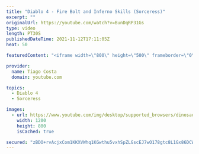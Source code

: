 ```yaml
---
title: "Diablo 4 - Fire Bolt and Inferno Skills (Sorceress)"
excerpt: ""
originalUrl: https://youtube.com/watch?v=BunDqRP31Gs
type: video
length: PT30S
publishedDateTime: 2021-11-12T17:11:05Z
heat: 50

featuredContent: "<iframe width=\"800\" height=\"500\" frameborder=\"0\" src=\"https://www.youtube.com/embed/BunDqRP31Gs\" allow=\"accelerometer; autoplay; encrypted-media; gyroscope; picture-in-picture\" allowfullscreen></iframe>"

provider:
  name: Tiago Costa
  domain: youtube.com

topics:
  - Diablo 4
  - Sorceress

images:
  - url: https://www.youtube.com/img/desktop/supported_browsers/dinosaur.png
    width: 1200
    height: 800
    isCached: true

secured: "zBDO+rvAcjxCom1KKXVWhq1KGwthu5vxhSpZLGscEJ7wO178gtc8L1Gx86DCW9EgHGivTd9wAUK3u9697o2Sw0zDFEOsC7mEgzdEgwpKB11k0q+YXBrsDUi93umrhWp1dx0Wt6mLqv0rJwp1mlH/80TPEwTEHVKDoftmNUF/pWZpJ/edhzj45LoSSOG2u2k9sBqmKI5qpDiDMWoo7egnMnPvDzFI6qJmczt5rfVICv1hL3D0Zjo/4B6VpwZyNMt+fdoNScExCj47heEAEyFaKNkcRt703fUhJ9AmM3tNrp2geQKIIHreIJWyFIz2PyW1khfIbOduFIc1jUOs6c7kUJ1E0YSLtv8p9DUclfyriocnxeiEiRObWJPLb8gUlnsuDNVFxvN5pH40DU54fkiQDRJh38Ef/gVdqGu9pWKkxlY=;R/CIRK0Lm86fsHdEyQVycg=="
---
```


